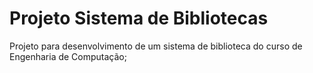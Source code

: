 # Projeto Sistema de Bibliotecas
Projeto para desenvolvimento de um sistema de biblioteca do curso de Engenharia de Computação;
